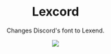 <div align=center><h1>Lexcord</h1>
 Changes Discord's font to Lexend</a>.</p>
</p>
<a href=https://github.com/WinterFloof/Lexcord/releases/latest><img src="https://img.shields.io/github/v/release/WinterFloof/Lexcord"></img></a>
